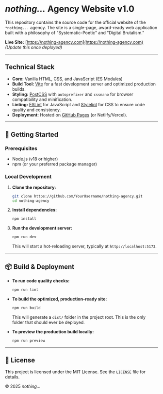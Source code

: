 # *nothing...* Agency Website v1.0

This repository contains the source code for the official website of the `*nothing...` agency. The site is a single-page, award-ready web application built with a philosophy of "Systematic-Poetic" and "Digital Brutalism."

**Live Site:** [https://nothing-agency.com](https://nothing-agency.com) *(Update this once deployed)*

---

## Technical Stack

*   **Core:** Vanilla HTML, CSS, and JavaScript (ES Modules)
*   **Build Tool:** [Vite](https://vitejs.dev/) for a fast development server and optimized production builds.
*   **Styling:** [PostCSS](https://postcss.org/) with `autoprefixer` and `cssnano` for browser compatibility and minification.
*   **Linting:** [ESLint](https://eslint.org/) for JavaScript and [Stylelint](https://stylelint.io/) for CSS to ensure code quality and consistency.
*   **Deployment:** Hosted on [GitHub Pages](https://pages.github.com/) (or Netlify/Vercel).

---

## 🚀 Getting Started

### Prerequisites

*   Node.js (v18 or higher)
*   npm (or your preferred package manager)

### Local Development

1.  **Clone the repository:**
    ```bash
    git clone https://github.com/YourUsername/nothing-agency.git
    cd nothing-agency
    ```

2.  **Install dependencies:**
    ```bash
    npm install
    ```

3.  **Run the development server:**
    ```bash
    npm run dev
    ```
    This will start a hot-reloading server, typically at `http://localhost:5173`.

---

## 📦 Build & Deployment

*   **To run code quality checks:**
    ```bash
    npm run lint
    ```

*   **To build the optimized, production-ready site:**
    ```bash
    npm run build
    ```
    This will generate a `dist/` folder in the project root. This is the only folder that should ever be deployed.

*   **To preview the production build locally:**
    ```bash
    npm run preview
    ```

---

## 📄 License

This project is licensed under the MIT License. See the `LICENSE` file for details.

© 2025 *nothing...*
